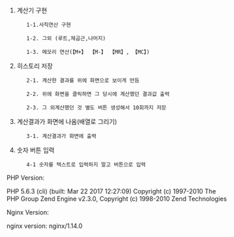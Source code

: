 1. 계산기 구현

          1-1.사칙연산 구현

          1-2. 그외 (루트,제곱근,나머지)

          1-3. 메모리 연산(【M+】 【M-】 【MR】, 【MC】)





2. 히스토리 저장

          2-1. 계산한 결과를 위에 화면으로 보이게 만듬

          2-2. 위에 화면을 클릭하면 그 당시에 계산했던 결과값 출력

          2-3. 그 외계산했던 것 별도 버튼 생성해서 10회까지 저장
  
  
  
  


3. 계산결과가 화면에 나옴(배열로 그리기)

          3-1. 계산결과가 화면에 출력






4. 숫자 버튼 입력

          4-1 숫자를 텍스트로 입력하지 말고 버튼으로 입력 
          
 
PHP Version:

PHP 5.6.3 (cli) (built: Mar 22 2017 12:27:09)
Copyright (c) 1997-2010 The PHP Group
Zend Engine v2.3.0, Copyright (c) 1998-2010 Zend Technologies


Nginx Version:

nginx version: nginx/1.14.0
